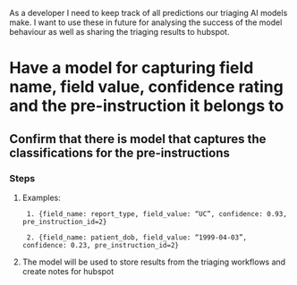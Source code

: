 As a developer I need to keep track of all predictions our triaging AI models make. I want to use these in future for analysing the success of the model behaviour as well as sharing the triaging results to hubspot.

# Have a model for capturing field name, field value, confidence rating and the pre-instruction it belongs to
## Confirm that there is model that captures the classifications for the pre-instructions
### Steps
1. Examples:
        
        1. {field_name: report_type, field_value: “UC”, confidence: 0.93, pre_instruction_id=2}
            
        2. {field_name: patient_dob, field_value: “1999-04-03”, confidence: 0.23, pre_instruction_id=2}
            
2. The model will be used to store results from the triaging workflows and create notes for hubspot